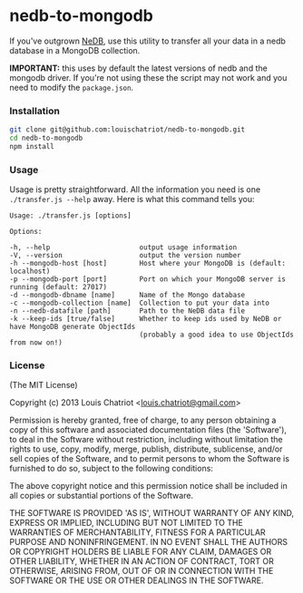 nedb-to-mongodb
===============

If you've outgrown <a href="https://github.com/louischatriot/nedb" target="_blank">NeDB</a>, use this utility to transfer all your data in a nedb database in a MongoDB collection.

**IMPORTANT:** this uses by default the latest versions of nedb and the mongodb driver. If you're not using these the script may not work and you need to modify the `package.json`.

### Installation
```bash
git clone git@github.com:louischatriot/nedb-to-mongodb.git
cd nedb-to-mongodb
npm install
```

### Usage
Usage is pretty straightforward. All the information you need is one `./transfer.js --help` away. Here is what this command tells you:  

    Usage: ./transfer.js [options]

    Options:

    -h, --help                      output usage information
    -V, --version                   output the version number
    -h --mongodb-host [host]        Host where your MongoDB is (default: localhost)
    -p --mongodb-port [port]        Port on which your MongoDB server is running (default: 27017)
    -d --mongodb-dbname [name]      Name of the Mongo database
    -c --mongodb-collection [name]  Collection to put your data into
    -n --nedb-datafile [path]       Path to the NeDB data file
    -k --keep-ids [true/false]      Whether to keep ids used by NeDB or have MongoDB generate ObjectIds
                                    (probably a good idea to use ObjectIds from now on!)

### License 

(The MIT License)

Copyright (c) 2013 Louis Chatriot &lt;louis.chatriot@gmail.com&gt;

Permission is hereby granted, free of charge, to any person obtaining
a copy of this software and associated documentation files (the
'Software'), to deal in the Software without restriction, including
without limitation the rights to use, copy, modify, merge, publish,
distribute, sublicense, and/or sell copies of the Software, and to
permit persons to whom the Software is furnished to do so, subject to
the following conditions:

The above copyright notice and this permission notice shall be
included in all copies or substantial portions of the Software.

THE SOFTWARE IS PROVIDED 'AS IS', WITHOUT WARRANTY OF ANY KIND,
EXPRESS OR IMPLIED, INCLUDING BUT NOT LIMITED TO THE WARRANTIES OF
MERCHANTABILITY, FITNESS FOR A PARTICULAR PURPOSE AND NONINFRINGEMENT.
IN NO EVENT SHALL THE AUTHORS OR COPYRIGHT HOLDERS BE LIABLE FOR ANY
CLAIM, DAMAGES OR OTHER LIABILITY, WHETHER IN AN ACTION OF CONTRACT,
TORT OR OTHERWISE, ARISING FROM, OUT OF OR IN CONNECTION WITH THE
SOFTWARE OR THE USE OR OTHER DEALINGS IN THE SOFTWARE.
